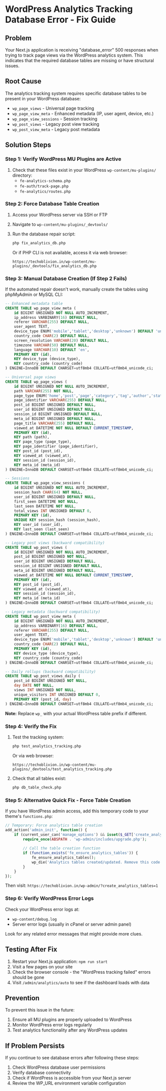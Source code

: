 # WordPress Analytics Tracking Database Error - Fix Guide

## Problem
Your Next.js application is receiving "database_error" 500 responses when trying to track page views via the WordPress analytics system. This indicates that the required database tables are missing or have structural issues.

## Root Cause
The analytics tracking system requires specific database tables to be present in your WordPress database:
- `wp_page_views` - Universal page tracking
- `wp_page_view_meta` - Enhanced metadata (IP, user agent, device, etc.)
- `wp_page_view_sessions` - Session tracking
- `wp_post_views` - Legacy post view tracking
- `wp_post_view_meta` - Legacy post metadata

## Solution Steps

### Step 1: Verify WordPress MU Plugins are Active
1. Check that these files exist in your WordPress `wp-content/mu-plugins/` directory:
   - `fe-analytics-schema.php`
   - `fe-auth/track-page.php`
   - `fe-analytics/routes.php`

### Step 2: Force Database Table Creation
1. Access your WordPress server via SSH or FTP
2. Navigate to `wp-content/mu-plugins/_devtools/`
3. Run the database repair script:
   ```bash
   php fix_analytics_db.php
   ```
   
   Or if PHP CLI is not available, access it via web browser:
   ```
   https://techoblivion.in/wp-content/mu-plugins/_devtools/fix_analytics_db.php
   ```

### Step 3: Manual Database Creation (If Step 2 Fails)
If the automated repair doesn't work, manually create the tables using phpMyAdmin or MySQL CLI:

```sql
-- Enhanced metadata table
CREATE TABLE wp_page_view_meta (
    id BIGINT UNSIGNED NOT NULL AUTO_INCREMENT,
    ip_address VARBINARY(16) DEFAULT NULL,
    referer VARCHAR(255) DEFAULT NULL,
    user_agent TEXT,
    device_type ENUM('mobile','tablet','desktop','unknown') DEFAULT 'unknown',
    country_code CHAR(2) DEFAULT NULL,
    screen_resolution VARCHAR(20) DEFAULT NULL,
    timezone VARCHAR(50) DEFAULT NULL,
    language VARCHAR(10) DEFAULT 'en',
    PRIMARY KEY (id),
    KEY device_type (device_type),
    KEY country_code (country_code)
) ENGINE=InnoDB DEFAULT CHARSET=utf8mb4 COLLATE=utf8mb4_unicode_ci;

-- Universal page views
CREATE TABLE wp_page_views (
    id BIGINT UNSIGNED NOT NULL AUTO_INCREMENT,
    path VARCHAR(255) NOT NULL,
    page_type ENUM('home','post','page','category','tag','author','static','other') DEFAULT 'other',
    page_identifier VARCHAR(255) DEFAULT NULL,
    post_id BIGINT UNSIGNED DEFAULT NULL,
    user_id BIGINT UNSIGNED DEFAULT NULL,
    session_id BIGINT UNSIGNED DEFAULT NULL,
    meta_id BIGINT UNSIGNED DEFAULT NULL,
    page_title VARCHAR(255) DEFAULT NULL,
    viewed_at DATETIME NOT NULL DEFAULT CURRENT_TIMESTAMP,
    PRIMARY KEY (id),
    KEY path (path),
    KEY page_type (page_type),
    KEY page_identifier (page_identifier),
    KEY post_id (post_id),
    KEY viewed_at (viewed_at),
    KEY session_id (session_id),
    KEY meta_id (meta_id)
) ENGINE=InnoDB DEFAULT CHARSET=utf8mb4 COLLATE=utf8mb4_unicode_ci;

-- Sessions
CREATE TABLE wp_page_view_sessions (
    id BIGINT UNSIGNED NOT NULL AUTO_INCREMENT,
    session_hash CHAR(64) NOT NULL,
    user_id BIGINT UNSIGNED DEFAULT NULL,
    first_seen DATETIME NOT NULL,
    last_seen DATETIME NOT NULL,
    total_views INT UNSIGNED DEFAULT 0,
    PRIMARY KEY (id),
    UNIQUE KEY session_hash (session_hash),
    KEY user_id (user_id),
    KEY last_seen (last_seen)
) ENGINE=InnoDB DEFAULT CHARSET=utf8mb4 COLLATE=utf8mb4_unicode_ci;

-- Legacy post views (backward compatibility)
CREATE TABLE wp_post_views (
    id BIGINT UNSIGNED NOT NULL AUTO_INCREMENT,
    post_id BIGINT UNSIGNED NOT NULL,
    user_id BIGINT UNSIGNED DEFAULT NULL,
    session_id BIGINT UNSIGNED DEFAULT NULL,
    meta_id BIGINT UNSIGNED DEFAULT NULL,
    viewed_at DATETIME NOT NULL DEFAULT CURRENT_TIMESTAMP,
    PRIMARY KEY (id),
    KEY post_id (post_id),
    KEY viewed_at (viewed_at),
    KEY session_id (session_id),
    KEY meta_id (meta_id)
) ENGINE=InnoDB DEFAULT CHARSET=utf8mb4 COLLATE=utf8mb4_unicode_ci;

-- Legacy metadata (backward compatibility)
CREATE TABLE wp_post_view_meta (
    id BIGINT UNSIGNED NOT NULL AUTO_INCREMENT,
    ip_address VARBINARY(16) DEFAULT NULL,
    referer VARCHAR(255) DEFAULT NULL,
    user_agent TEXT,
    device_type ENUM('mobile','tablet','desktop','unknown') DEFAULT 'unknown',
    country_code CHAR(2) DEFAULT NULL,
    PRIMARY KEY (id),
    KEY device_type (device_type),
    KEY country_code (country_code)
) ENGINE=InnoDB DEFAULT CHARSET=utf8mb4 COLLATE=utf8mb4_unicode_ci;

-- Daily rollups (backward compatibility)
CREATE TABLE wp_post_views_daily (
    post_id BIGINT UNSIGNED NOT NULL,
    day DATE NOT NULL,
    views INT UNSIGNED NOT NULL,
    unique_visitors INT UNSIGNED DEFAULT 0,
    PRIMARY KEY (post_id, day)
) ENGINE=InnoDB DEFAULT CHARSET=utf8mb4 COLLATE=utf8mb4_unicode_ci;
```

**Note:** Replace `wp_` with your actual WordPress table prefix if different.

### Step 4: Verify the Fix
1. Test the tracking system:
   ```bash
   php test_analytics_tracking.php
   ```
   
   Or via web browser:
   ```
   https://techoblivion.in/wp-content/mu-plugins/_devtools/test_analytics_tracking.php
   ```

2. Check that all tables exist:
   ```bash
   php db_table_check.php
   ```

### Step 5: Alternative Quick Fix - Force Table Creation
If you have WordPress admin access, add this temporary code to your theme's `functions.php`:

```php
// Temporary: Force analytics table creation
add_action('admin_init', function() {
    if (current_user_can('manage_options') && isset($_GET['create_analytics_tables'])) {
        require_once(ABSPATH . 'wp-admin/includes/upgrade.php');
        
        // Call the table creation function
        if (function_exists('fe_ensure_analytics_tables')) {
            fe_ensure_analytics_tables();
            wp_die('Analytics tables created/updated. Remove this code from functions.php and refresh your site.');
        }
    }
});
```

Then visit: `https://techoblivion.in/wp-admin/?create_analytics_tables=1`

### Step 6: Verify WordPress Error Logs
Check your WordPress error logs at:
- `wp-content/debug.log`
- Server error logs (usually in cPanel or server admin panel)

Look for any related error messages that might provide more clues.

## Testing After Fix
1. Restart your Next.js application: `npm run start`
2. Visit a few pages on your site
3. Check the browser console - the "WordPress tracking failed" errors should be gone
4. Visit `/admin/analytics/auto` to see if the dashboard loads with data

## Prevention
To prevent this issue in the future:
1. Ensure all MU plugins are properly uploaded to WordPress
2. Monitor WordPress error logs regularly
3. Test analytics functionality after any WordPress updates

## If Problem Persists
If you continue to see database errors after following these steps:
1. Check WordPress database user permissions
2. Verify database connectivity
3. Check if WordPress is accessible from your Next.js server
4. Review the WP_URL environment variable configuration